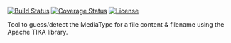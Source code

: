 [![Build Status](https://travis-ci.com/mP1/walkingkooka-net-header-apache-tika.svg?branch=master)](https://travis-ci.com/mP1/walkingkooka-net-header-apache-tika.svg?branch=master)
[![Coverage Status](https://coveralls.io/repos/github/mP1/walkingkooka-net-header-apache-tika/badge.svg?branch=master)](https://coveralls.io/repos/github/mP1/walkingkooka-net-header-apache-tika?branch=master)
[![License](https://img.shields.io/badge/License-Apache%202.0-blue.svg)](https://opensource.org/licenses/Apache-2.0)




Tool to guess/detect the MediaType for a file content & filename using the Apache TIKA library. 
